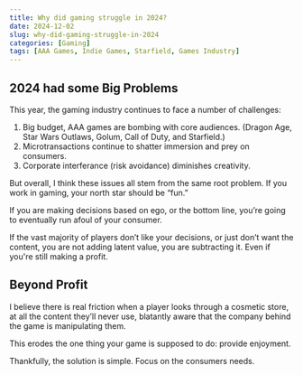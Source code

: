 ```yaml
---
title: Why did gaming struggle in 2024?
date: 2024-12-02
slug: why-did-gaming-struggle-in-2024
categories: [Gaming]
tags: [AAA Games, Indie Games, Starfield, Games Industry]
---
```


## 2024 had some Big Problems

This year, the gaming industry continues to face a number of challenges:

1. Big budget, AAA games are bombing with core audiences. (Dragon Age, Star Wars Outlaws, Golum, Call of Duty, and Starfield.)
2. Microtransactions continue to shatter immersion and prey on consumers.
3. Corporate interferance (risk avoidance) diminishes creativity.

But overall, I think these issues all stem from the same root problem. If you work in gaming, your north star should be “fun.”

If you are making decisions based on ego, or the bottom line, you’re going to eventually run afoul of your consumer.

If the vast majority of players don’t like your decisions, or just don’t want the content, you are not adding latent value, you are subtracting it. Even if you're still making a profit.

## Beyond Profit

I believe there is real friction when a player looks through a cosmetic store, at all the content they’ll never use, blatantly aware that the company behind the game is manipulating them.

This erodes the one thing your game is supposed to do: provide enjoyment.

Thankfully, the solution is simple. Focus on the consumers needs.

